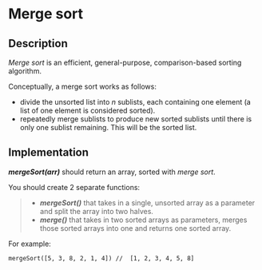 # Merge sort

## Description

_Merge sort_ is an efficient, general-purpose, comparison-based sorting algorithm.    
  
Conceptually, a merge sort works as follows:

  - divide the unsorted list into _n_ sublists, each containing one element (a list of one element is considered sorted).
  - repeatedly merge sublists to produce new sorted sublists until there is only one sublist remaining. This will be the sorted list.

## Implementation

**_mergeSort(arr)_** should return an array, sorted with _merge sort_.

You should create 2 separate functions:
>   - **_mergeSort()_** that takes in a single, unsorted array as a parameter and split the array into two halves.
>   - **_merge()_** that takes in two sorted arrays as parameters, merges those sorted arrays into one and returns one sorted array.

For example:

```
mergeSort([5, 3, 8, 2, 1, 4]) //  [1, 2, 3, 4, 5, 8]
```
